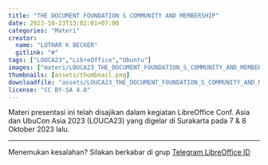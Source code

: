 ```yaml
---
title: "THE DOCUMENT FOUNDATION S COMMUNITY AND MEMBERSHIP"
date: 2023-10-23T13:02:01+07:00
categories: "Materi"
creator: 
  name: "LOTHAR K BECKER"
  gitlink: "#"
tags: ["LOUCA23","LibreOffice","Ubuntu"]
images: ["materi/LOUCA23_THE_DOCUMENT_FOUNDATION_S_COMMUNITY_AND_MEMBERSHIP_by_LOTHAR_K_BECKER/thumbnail.png"]
thumbnails: [assets/thumbnail.png]
downloadfile: "assets/LOUCA23_THE_DOCUMENT_FOUNDATION_S_COMMUNITY_AND_MEMBERSHIP_by_LOTHAR_K_BECKER.zip"
license: "CC BY-SA 4.0"
---
```


Materi presentasi ini telah disajikan dalam kegiatan LibreOffice Conf. Asia dan UbuCon Asia 2023 (LOUCA23) yang digelar di Surakarta pada 7 & 8 Oktober 2023 lalu.

---
Menemukan kesalahan? Silakan berkabar di grup [Telegram LibreOffice ID](https://t.me/LibreOfficeID)

